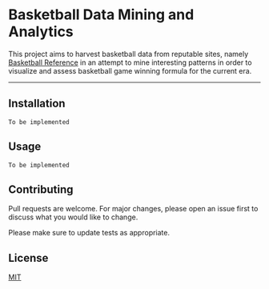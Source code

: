 # Basketball Data Mining and Analytics

This project aims to harvest basketball data from reputable sites, namely [Basketball Reference](https://www.basketball-reference.com/) in an attempt to mine interesting patterns in order to visualize and assess basketball game winning formula for the current era.

---
## Installation

`To be implemented`

## Usage

`To be implemented`

## Contributing
Pull requests are welcome. For major changes, please open an issue first to discuss what you would like to change.

Please make sure to update tests as appropriate.

## License
[MIT](https://choosealicense.com/licenses/mit/)

